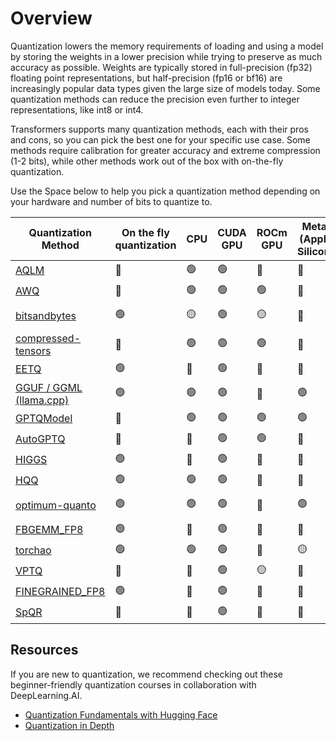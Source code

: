 <!--Copyright 2024 The HuggingFace Team. All rights reserved.

Licensed under the Apache License, Version 2.0 (the "License"); you may not use this file except in compliance with
the License. You may obtain a copy of the License at

http://www.apache.org/licenses/LICENSE-2.0

Unless required by applicable law or agreed to in writing, software distributed under the License is distributed on
an "AS IS" BASIS, WITHOUT WARRANTIES OR CONDITIONS OF ANY KIND, either express or implied. See the License for the
specific language governing permissions and limitations under the License.

⚠️ Note that this file is in Markdown but contain specific syntax for our doc-builder (similar to MDX) that may not be
rendered properly in your Markdown viewer.

-->

# Overview

Quantization lowers the memory requirements of loading and using a model by storing the weights in a lower precision while trying to preserve as much accuracy as possible. Weights are typically stored in full-precision (fp32) floating point representations, but half-precision (fp16 or bf16) are increasingly popular data types given the large size of models today. Some quantization methods can reduce the precision even further to integer representations, like int8 or int4.

Transformers supports many quantization methods, each with their pros and cons, so you can pick the best one for your specific use case. Some methods require calibration for greater accuracy and extreme compression (1-2 bits), while other methods work out of the box with on-the-fly quantization.

Use the Space below to help you pick a quantization method depending on your hardware and number of bits to quantize to.

| Quantization Method                           | On the fly quantization | CPU             | CUDA GPU | ROCm GPU  | Metal (Apple Silicon)              | Intel GPU       | Torch compile() | Bits          | PEFT Fine Tuning | Serializable with 🤗Transformers | 🤗Transformers Support  | Link to library                             |
|-----------------------------------------------|----------------------|-----------------|----------|-----------|------------------------------------|-----------------|-----------------|---------------|------------------|-----------------------------|-------------------------|---------------------------------------------|
| [AQLM](./aqlm)                             | 🔴                   | 🟢              |     🟢     | 🔴        | 🔴                                 | 🔴              | 🟢              | 1/2         | 🟢               | 🟢                          | 🟢                      | https://github.com/Vahe1994/AQLM            |
| [AWQ](./awq)                               | 🔴                   | 🟢              | 🟢        | 🟢        | 🔴                                 | 🟢              | ?               | 4             | 🟢               | 🟢                          | 🟢                      | https://github.com/casper-hansen/AutoAWQ    |
| [bitsandbytes](./bitsandbytes)             | 🟢                   | 🟡 |     🟢     | 🟡 | 🔴                    | 🟡 | 🔴 | 4/8         | 🟢               | 🟢                          | 🟢                      | https://github.com/bitsandbytes-foundation/bitsandbytes |
| [compressed-tensors](./compressed_tensors) | 🔴                   | 🟢              |     🟢     | 🟢        | 🔴                                 | 🔴              | 🔴              | 1/8         | 🟢               | 🟢                          | 🟢                      | https://github.com/neuralmagic/compressed-tensors |
| [EETQ](./eetq)                             | 🟢                   | 🔴              | 🟢        | 🔴        | 🔴                                 | 🔴              | ?               | 8             | 🟢               | 🟢                          | 🟢                      | https://github.com/NetEase-FuXi/EETQ        |
| [GGUF / GGML (llama.cpp)](../gguf)         | 🟢                   | 🟢              | 🟢        | 🔴        | 🟢                                 | 🔴              | 🔴              | 1/8         | 🔴               | [See Notes](../gguf)     | [See Notes](../gguf) | https://github.com/ggerganov/llama.cpp      |
| [GPTQModel](./gptq)                        | 🔴                   | 🟢 | 🟢        | 🟢        | 🟢                                 | 🟢 | 🔴              | 2/3/4/8 | 🟢               | 🟢                          | 🟢                      | https://github.com/ModelCloud/GPTQModel        |
| [AutoGPTQ](./gptq)                         | 🔴                   | 🔴              | 🟢        | 🟢        | 🔴                                 | 🔴              | 🔴              | 2/3/4/8 | 🟢               | 🟢                          | 🟢                      | https://github.com/AutoGPTQ/AutoGPTQ        |
| [HIGGS](./higgs)                           | 🟢                   | 🔴              | 🟢        | 🔴        | 🔴                                 | 🔴              | 🟢              | 2/4         | 🔴               | 🟢                          | 🟢                      | https://github.com/HanGuo97/flute           |       
| [HQQ](./hqq)                               | 🟢                   | 🟢              | 🟢        | 🔴        | 🔴                                 | 🔴              | 🟢              | 1/8         | 🟢               | 🔴                          | 🟢                      | https://github.com/mobiusml/hqq/            |
| [optimum-quanto](./quanto)                 | 🟢                   | 🟢              | 🟢        | 🔴        | 🟢                                 | 🔴              | 🟢              | 2/4/8     | 🔴               | 🔴                          | 🟢                      | https://github.com/huggingface/optimum-quanto       |
| [FBGEMM_FP8](./fbgemm_fp8)                 | 🟢                   | 🔴              | 🟢        | 🔴        | 🔴                                 | 🔴              | 🔴              | 8             | 🔴               | 🟢                          | 🟢                      | https://github.com/pytorch/FBGEMM       |
| [torchao](./torchao)                       | 🟢                   | 🟢               | 🟢        | 🔴        | 🟡 | 🔴              |                 | 4/8         |                  | 🟢🔴                        | 🟢                      | https://github.com/pytorch/ao       |
| [VPTQ](./vptq)                             | 🔴                   | 🔴              |     🟢     | 🟡        | 🔴                                 | 🔴              | 🟢              | 1/8         | 🔴               | 🟢                          | 🟢                      | https://github.com/microsoft/VPTQ            |
| [FINEGRAINED_FP8](./finegrained_fp8)                 | 🟢                   | 🔴              | 🟢        | 🔴        | 🔴                                 | 🔴              | 🔴              | 8             | 🔴               | 🟢                          | 🟢                      |        |
| [SpQR](./spqr)                          | 🔴                       |  🔴   | 🟢        | 🔴              |    🔴    | 🔴         |         🟢              | 3              |              🔴                     | 🟢           | 🟢                      | https://github.com/Vahe1994/SpQR/       |

## Resources

If you are new to quantization, we recommend checking out these beginner-friendly quantization courses in collaboration with DeepLearning.AI.

* [Quantization Fundamentals with Hugging Face](https://www.deeplearning.ai/short-courses/quantization-fundamentals-with-hugging-face/)
* [Quantization in Depth](https://www.deeplearning.ai/short-courses/quantization-in-depth/)

